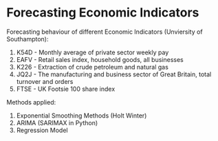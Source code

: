 # Forecasting Economic Indicators

Forecasting behaviour of different Economic Indicators (Unviersity of Southampton):
1.   K54D - Monthly average of private sector weekly pay
2.   EAFV - Retail sales index, household goods, all businesses
3.   K226 - Extraction of crude petroleum and natural gas
4.   JQ2J - The manufacturing and business sector of Great Britain, total turnover and orders
5.   FTSE - UK Footsie 100 share index

Methods applied:
1.   Exponential Smoothing Methods (Holt Winter)
2.   ARIMA (SARIMAX in Python)
3.   Regression Model

